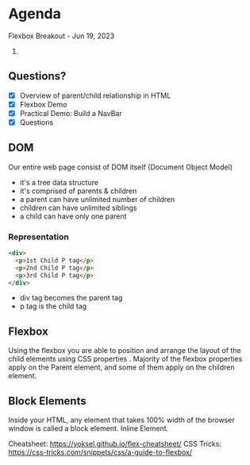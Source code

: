 # Agenda

Flexbox Breakout - Jun 19, 2023

1.

## Questions?

- [x] Overview of parent/child relationship in HTML
- [x] Flexbox Demo
- [x] Practical Demo: Build a NavBar
- [x] Questions

## DOM

Our entire web page consist of DOM itself (Document Object Model)

- it's a tree data structure
- it's comprised of parents & children
- a parent can have unlimited number of children
- children can have unlimited siblings
- a child can have only one parent

### Representation

```html
<div>
  <p>1st Child P tag</p>
  <p>2nd Child P tag</p>
  <p>3rd Child P tag</p>
</div>
```

- div tag becomes the parent tag
- p tag is the child tag

## Flexbox

Using the flexbox you are able to position and arrange the layout of the child elements using CSS properties . Majority of the flexbox properties apply on the Parent element, and some of them apply on the children element.

## Block Elements

Inside your HTML, any element that takes 100% width of the browser window is called a block element. Inline Element.

Cheatsheet: https://yoksel.github.io/flex-cheatsheet/
CSS Tricks: https://css-tricks.com/snippets/css/a-guide-to-flexbox/
